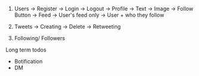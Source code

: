 1. Users
    -> Register
    -> Login
    -> Logout
    -> Profile
        -> Text
        -> Image
        -> Follow Button
    -> Feed
        -> User's feed only
        -> User + who they follow

2. Tweets
    -> Creating
    -> Delete
    -> Retweeting

3. Following/ Followers


Long term todos
- Botification
- DM



